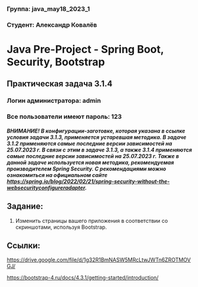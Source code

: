 ### **Группа: java_may18_2023_1**
### **Студент: Александр Ковалёв**
# Java Pre-Project - Spring Boot, Security, Bootstrap
## Практическая задача 3.1.4
### Логин администратора: admin
### Все пользователи имеют пароль: 123
#### _ВНИМАНИЕ! В конфигурации-заготовке, которая указана в ссылке условия задачи 3.1.3, применяется устаревшая методика. В задаче 3.1.2 применяются самые последние версии зависимостей на 25.07.2023 г. В связи с этим в задаче 3.1.3, а также 3.1.4 применяются самые последние версии зависимостей на 25.07.2023 г. Также в данной задаче используется новая методика, рекомендуемая производителем Spring Security. С рекомендациями можно ознакомиться на официальном сайте https://spring.io/blog/2022/02/21/spring-security-without-the-websecurityconfigureradapter._

## Задание:
1. Изменить страницы вашего приложения в соответствии со скриншотами, используя Bootstrap.

## Ссылки:
https://drive.google.com/file/d/1g32R1BmNASW5MRcLtwJWTn6ZROTMOVGJ/

https://bootstrap-4.ru/docs/4.3.1/getting-started/introduction/
